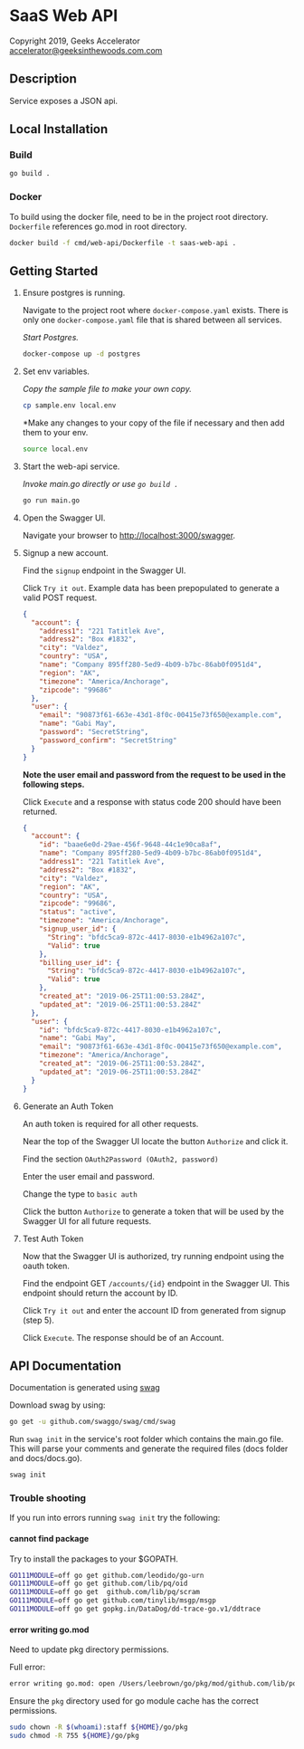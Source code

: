 # SaaS Web API 

Copyright 2019, Geeks Accelerator  
accelerator@geeksinthewoods.com.com


## Description

Service exposes a JSON api.


## Local Installation

### Build 
```bash
go build .
``` 

### Docker 

To build using the docker file, need to be in the project root directory. `Dockerfile` references go.mod in root directory.


```bash
docker build -f cmd/web-api/Dockerfile -t saas-web-api .
```

## Getting Started 

1. Ensure postgres is running. 
    
    Navigate to the project root where `docker-compose.yaml` exists. There is only 
one `docker-compose.yaml` file that is shared between all services. 

    *Start Postgres.*
    ```bash
    docker-compose up -d postgres
    ```

2. Set env variables. 
    
    *Copy the sample file to make your own copy.* 
    ```bash
    cp sample.env local.env
    ```
    *Make any changes to your copy of the file if necessary and then add them to your env.
    ```bash 
    source local.env
    ```

3. Start the web-api service.
    
    *Invoke main.go directly or use `go build .`* 
    ```bash
    go run main.go
    ```
    
4. Open the Swagger UI. 

    Navigate your browser to [http://localhost:3000/swagger](http://localhost:3000/swagger).
    
5. Signup a new account. 

    Find the `signup` endpoint in the Swagger UI.
    
    Click `Try it out`. Example data has been prepopulated 
    to generate a valid POST request. 
    ```json 
    {
      "account": {
        "address1": "221 Tatitlek Ave",
        "address2": "Box #1832",
        "city": "Valdez",
        "country": "USA",
        "name": "Company 895ff280-5ed9-4b09-b7bc-86ab0f0951d4",
        "region": "AK",
        "timezone": "America/Anchorage",
        "zipcode": "99686"
      },
      "user": {
        "email": "90873f61-663e-43d1-8f0c-00415e73f650@example.com",
        "name": "Gabi May",
        "password": "SecretString",
        "password_confirm": "SecretString"
      }
    }
    ```
    
    **Note the user email and password from the request to be used in the following steps.**
    
    Click `Execute` and a response with status code 200 should have been returned.
    ```json
    {
      "account": {
        "id": "baae6e0d-29ae-456f-9648-44c1e90ca8af",
        "name": "Company 895ff280-5ed9-4b09-b7bc-86ab0f0951d4",
        "address1": "221 Tatitlek Ave",
        "address2": "Box #1832",
        "city": "Valdez",
        "region": "AK",
        "country": "USA",
        "zipcode": "99686",
        "status": "active",
        "timezone": "America/Anchorage",
        "signup_user_id": {
          "String": "bfdc5ca9-872c-4417-8030-e1b4962a107c",
          "Valid": true
        },
        "billing_user_id": {
          "String": "bfdc5ca9-872c-4417-8030-e1b4962a107c",
          "Valid": true
        },
        "created_at": "2019-06-25T11:00:53.284Z",
        "updated_at": "2019-06-25T11:00:53.284Z"
      },
      "user": {
        "id": "bfdc5ca9-872c-4417-8030-e1b4962a107c",
        "name": "Gabi May",
        "email": "90873f61-663e-43d1-8f0c-00415e73f650@example.com",
        "timezone": "America/Anchorage",
        "created_at": "2019-06-25T11:00:53.284Z",
        "updated_at": "2019-06-25T11:00:53.284Z"
      }
    }
    ```
    
6. Generate an Auth Token    
    
    An auth token is required for all other requests. 
    
    Near the top of the Swagger UI locate the button `Authorize` and click it. 
    
    Find the section `OAuth2Password (OAuth2, password)`
    
    Enter the user email and password.
    
    Change the type to `basic auth`
    
    Click the button `Authorize` to generate a token that will be used by the Swagger UI for all future requests.
    
7. Test Auth Token 

    Now that the Swagger UI is authorized, try running endpoint using the oauth token.    
    
    Find the endpoint GET `/accounts/{id}` endpoint in the Swagger UI. This endpoint should return the account by ID.
      
    Click `Try it out` and enter the account ID from generated from signup (step 5).   
      
    Click `Execute`. The response should be of an Account.
       

## API Documentation 

Documentation is generated using [swag](https://github.com/swaggo/swag)

Download swag by using:
```bash
go get -u github.com/swaggo/swag/cmd/swag
```

Run `swag init` in the service's root folder which contains the main.go file. This will parse your comments and generate the required files (docs folder and docs/docs.go).
```bash
swag init
```


### Trouble shooting

If you run into errors running `swag init` try the following:
 

#### cannot find package 
Try to install the packages to your $GOPATH.

```bash
GO111MODULE=off go get github.com/leodido/go-urn
GO111MODULE=off go get github.com/lib/pq/oid
GO111MODULE=off go get  github.com/lib/pq/scram
GO111MODULE=off go get github.com/tinylib/msgp/msgp
GO111MODULE=off go get gopkg.in/DataDog/dd-trace-go.v1/ddtrace
```

#### error writing go.mod

Need to update pkg directory permissions.

Full error: 
```bash
error writing go.mod: open /Users/leebrown/go/pkg/mod/github.com/lib/pq@v1.1.1/go.mod691440060.tmp: permission denied

```

Ensure the `pkg` directory used for go module cache has the correct permissions. 
```bash
sudo chown -R $(whoami):staff ${HOME}/go/pkg
sudo chmod -R 755 ${HOME}/go/pkg 
```
 
 